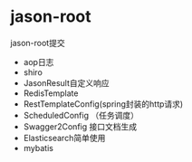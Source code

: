 # jason-root
jason-root提交
- aop日志
- shiro
- JasonResult自定义响应
- RedisTemplate
- RestTemplateConfig(spring封装的http请求)
- ScheduledConfig （任务调度）
- Swagger2Config 接口文档生成
- Elasticsearch简单使用
- mybatis
